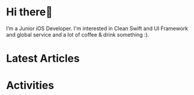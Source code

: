 # Hi there👋 
I’m a Junior iOS Developer. I'm interested in Clean Swift and UI Framework and global service and a lot of coffee & drink something :).

# Latest Articles

# Activities
